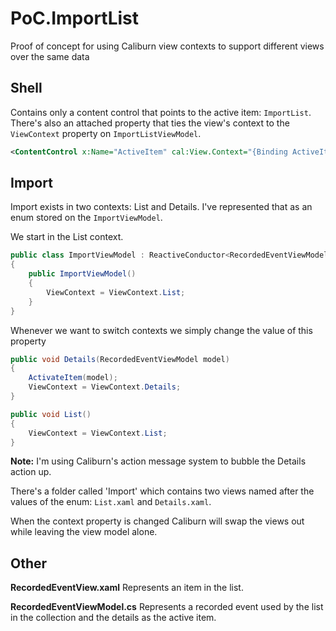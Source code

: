 PoC.ImportList
==============

Proof of concept for using Caliburn view contexts to support different views over the same data


Shell
-----

Contains only a content control that points to the active item: `ImportList`. There's also an attached property that ties the view's context to the `ViewContext` property on `ImportListViewModel`.

```XML
<ContentControl x:Name="ActiveItem" cal:View.Context="{Binding ActiveItem.ViewContext}"/>
```


Import
------

Import exists in two contexts: List and Details. I've represented that as an enum stored on the `ImportViewModel`.

We start in the List context.

```C#
public class ImportViewModel : ReactiveConductor<RecordedEventViewModel>.Collection.OneActive
{
    public ImportViewModel()
    {
        ViewContext = ViewContext.List;
    }
}
```

Whenever we want to switch contexts we simply change the value of this property

```C#
public void Details(RecordedEventViewModel model)
{
    ActivateItem(model);
    ViewContext = ViewContext.Details;
}

public void List()
{
    ViewContext = ViewContext.List;
}
```

__Note:__ I'm using Caliburn's action message system to bubble the Details action up.

There's a folder called 'Import' which contains two views named after the values of the enum: `List.xaml` and `Details.xaml`.

When the context property is changed Caliburn will swap the views out while leaving the view model alone.


Other
-----

__RecordedEventView.xaml__ Represents an item in the list.

__RecordedEventViewModel.cs__ Represents a recorded event used by the list in the collection and the details as the active item.
